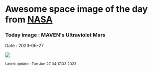 
# Awesome space image of the day from [NASA](https://api.nasa.gov/)

### Today image : MAVEN's Ultraviolet Mars
Date : 2023-06-27

![](https://apod.nasa.gov/apod/image/2306/MavenMars2panel.png)

<small>Latest update : Tue Jun 27 04:17:33 2023</small>
        